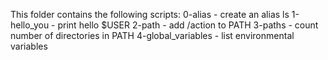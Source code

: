 This folder contains the following scripts:
0-alias - create an alias ls
1-hello_you - print hello $USER
2-path - add /action to PATH
3-paths - count number of directories in PATH
4-global_variables - list environmental variables
